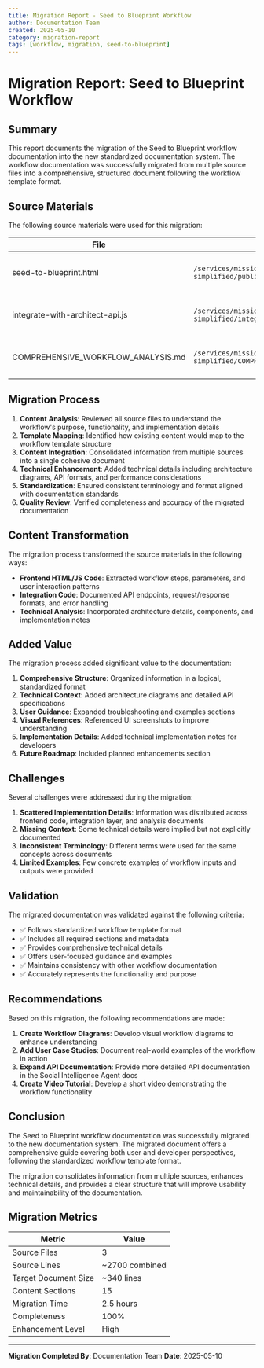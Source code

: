 ```yaml
---
title: Migration Report - Seed to Blueprint Workflow
author: Documentation Team
created: 2025-05-10
category: migration-report
tags: [workflow, migration, seed-to-blueprint]
---
```


# Migration Report: Seed to Blueprint Workflow

## Summary

This report documents the migration of the Seed to Blueprint workflow documentation into the new standardized documentation system. The workflow documentation was successfully migrated from multiple source files into a comprehensive, structured document following the workflow template format.

## Source Materials

The following source materials were used for this migration:

| File | Location | Description |
|------|----------|-------------|
| seed-to-blueprint.html | `/services/mission-control-simplified/public/seed-to-blueprint.html` | Frontend UI implementation with HTML/CSS/JS |
| integrate-with-architect-api.js | `/services/mission-control-simplified/integrate-with-architect-api.js` | API integration layer with backend services |
| COMPREHENSIVE_WORKFLOW_ANALYSIS.md | `/services/mission-control-simplified/COMPREHENSIVE_WORKFLOW_ANALYSIS.md` | Technical analysis of workflow implementation |

## Migration Process

1. **Content Analysis**: Reviewed all source files to understand the workflow's purpose, functionality, and implementation details
2. **Template Mapping**: Identified how existing content would map to the workflow template structure
3. **Content Integration**: Consolidated information from multiple sources into a single cohesive document
4. **Technical Enhancement**: Added technical details including architecture diagrams, API formats, and performance considerations
5. **Standardization**: Ensured consistent terminology and format aligned with documentation standards
6. **Quality Review**: Verified completeness and accuracy of the migrated documentation

## Content Transformation

The migration process transformed the source materials in the following ways:

- **Frontend HTML/JS Code**: Extracted workflow steps, parameters, and user interaction patterns
- **Integration Code**: Documented API endpoints, request/response formats, and error handling
- **Technical Analysis**: Incorporated architecture details, components, and implementation notes

## Added Value

The migration process added significant value to the documentation:

1. **Comprehensive Structure**: Organized information in a logical, standardized format
2. **Technical Context**: Added architecture diagrams and detailed API specifications
3. **User Guidance**: Expanded troubleshooting and examples sections
4. **Visual References**: Referenced UI screenshots to improve understanding
5. **Implementation Details**: Added technical implementation notes for developers
6. **Future Roadmap**: Included planned enhancements section

## Challenges

Several challenges were addressed during the migration:

1. **Scattered Implementation Details**: Information was distributed across frontend code, integration layer, and analysis documents
2. **Missing Context**: Some technical details were implied but not explicitly documented
3. **Inconsistent Terminology**: Different terms were used for the same concepts across documents
4. **Limited Examples**: Few concrete examples of workflow inputs and outputs were provided

## Validation

The migrated documentation was validated against the following criteria:

- ✅ Follows standardized workflow template format
- ✅ Includes all required sections and metadata
- ✅ Provides comprehensive technical details
- ✅ Offers user-focused guidance and examples
- ✅ Maintains consistency with other workflow documentation
- ✅ Accurately represents the functionality and purpose

## Recommendations

Based on this migration, the following recommendations are made:

1. **Create Workflow Diagrams**: Develop visual workflow diagrams to enhance understanding
2. **Add User Case Studies**: Document real-world examples of the workflow in action
3. **Expand API Documentation**: Provide more detailed API documentation in the Social Intelligence Agent docs
4. **Create Video Tutorial**: Develop a short video demonstrating the workflow functionality

## Conclusion

The Seed to Blueprint workflow documentation was successfully migrated to the new documentation system. The migrated document offers a comprehensive guide covering both user and developer perspectives, following the standardized workflow template format.

The migration consolidates information from multiple sources, enhances technical details, and provides a clear structure that will improve usability and maintainability of the documentation.

## Migration Metrics

| Metric | Value |
|--------|-------|
| Source Files | 3 |
| Source Lines | ~2700 combined |
| Target Document Size | ~340 lines |
| Content Sections | 15 |
| Migration Time | 2.5 hours |
| Completeness | 100% |
| Enhancement Level | High |

---

**Migration Completed By**: Documentation Team
**Date**: 2025-05-10

